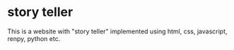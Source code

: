 # story teller
This is a website with "story teller" implemented using html, css, javascript, renpy, python etc.
